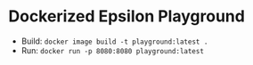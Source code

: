 # Dockerized Epsilon Playground

- Build: `docker image build -t playground:latest .`
- Run: `docker run -p 8080:8080 playground:latest`